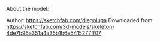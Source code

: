 About the model:

Author: https://sketchfab.com/diegoluga
Downloaded from: https://sketchfab.com/3d-models/skeleton-4de7b96a351a4a35b1b6e5415277ff07

